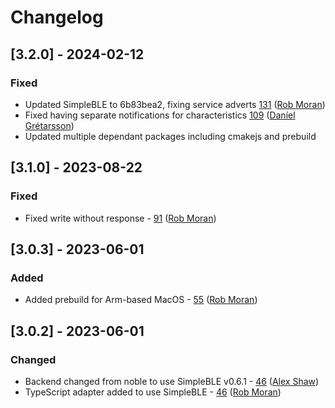 # Changelog

## [3.2.0] - 2024-02-12

### Fixed
- Updated SimpleBLE to 6b83bea2, fixing service adverts [131](https://github.com/thegecko/webbluetooth/pull/131) ([Rob Moran](https://github.com/thegecko))
- Fixed having separate notifications for characteristics [109](https://github.com/thegecko/webbluetooth/pull/109) ([Daníel Grétarsson](https://github.com/dingari))
- Updated multiple dependant packages including cmakejs and prebuild

## [3.1.0] - 2023-08-22

### Fixed
- Fixed write without response - [91](https://github.com/thegecko/webbluetooth/pull/91) ([Rob Moran](https://github.com/thegecko))

## [3.0.3] - 2023-06-01

### Added
- Added prebuild for Arm-based MacOS - [55](https://github.com/thegecko/webbluetooth/pull/55) ([Rob Moran](https://github.com/thegecko))

## [3.0.2] - 2023-06-01

### Changed
- Backend changed from noble to use SimpleBLE v0.6.1 - [46](https://github.com/thegecko/webbluetooth/pull/46) ([Alex Shaw](https://github.com/Symbitic))
- TypeScript adapter added to use SimpleBLE - [46](https://github.com/thegecko/webbluetooth/pull/46) ([Rob Moran](https://github.com/thegecko))
